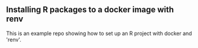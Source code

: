 ## Installing R packages to a docker image with renv

This is an example repo showing how to set up an R project with docker and 'renv'.

